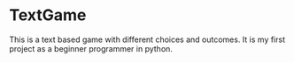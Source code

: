 # TextGame
This is a text based game with different choices and outcomes.
It is my first project as a beginner programmer in python. 
